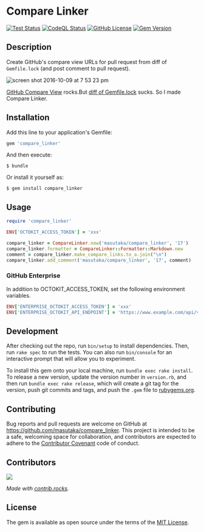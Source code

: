 # Compare Linker

[![Test Status](https://img.shields.io/github/actions/workflow/status/masutaka/compare_linker/test.yml?branch=main&style=flat-square&logo=githubactions&label=Test)][test]
[![CodeQL Status](https://img.shields.io/github/actions/workflow/status/masutaka/compare_linker/github-code-scanning%2Fcodeql?branch=main&style=flat-square&logo=githubactions&label=CodeQL)][codeql]
[![GitHub License](https://img.shields.io/github/license/masutaka/compare_linker?style=flat-square&label=License)][license]
[![Gem Version](https://img.shields.io/gem/v/compare_linker?style=flat-square&logo=rubygems&label=Gem)][gem]

[test]: https://github.com/masutaka/compare_linker/actions/workflows/test.yml?query=branch%3Amain
[codeql]: https://github.com/masutaka/compare_linker/actions/workflows/github-code-scanning/codeql?query=branch%3Amain
[license]: https://github.com/masutaka/compare_linker/blob/main/LICENSE.txt
[gem]: https://rubygems.org/gems/compare_linker

## Description

Create GitHub's compare view URLs for pull request from diff of `Gemfile.lock` (and post comment to pull request).

![screen shot 2016-10-09 at 7 53 23 pm](https://cloud.githubusercontent.com/assets/170014/19219899/fd06eab8-8e5a-11e6-95fb-3b467088a712.png)

[GitHub Compare View](https://github.com/blog/612-introducing-github-compare-view) rocks.But [diff of Gemfile.lock](https://github.com/kyanny/compare_linker_demo/pull/14/files) sucks. So I made Compare Linker.

## Installation

Add this line to your application's Gemfile:

```ruby
gem 'compare_linker'
```

And then execute:

    $ bundle

Or install it yourself as:

    $ gem install compare_linker

## Usage

```ruby
require 'compare_linker'

ENV['OCTOKIT_ACCESS_TOKEN'] = 'xxx'

compare_linker = CompareLinker.new('masutaka/compare_linker', '17')
compare_linker.formatter = CompareLinker::Formatter::Markdown.new
comment = compare_linker.make_compare_links.to_a.join("\n")
compare_linker.add_comment('masutaka/compare_linker', '17', comment)
```

### GitHub Enterprise
In addition to OCTOKIT_ACCESS_TOKEN, set the following environment variables.

```ruby
ENV['ENTERPRISE_OCTOKIT_ACCESS_TOKEN'] = 'xxx'
ENV['ENTERPRISE_OCTOKIT_API_ENDPOINT'] = 'https://www.example.com/api/v3'
```

## Development

After checking out the repo, run `bin/setup` to install dependencies. Then, run `rake spec` to run the tests. You can also run `bin/console` for an interactive prompt that will allow you to experiment.

To install this gem onto your local machine, run `bundle exec rake install`. To release a new version, update the version number in `version.rb`, and then run `bundle exec rake release`, which will create a git tag for the version, push git commits and tags, and push the `.gem` file to [rubygems.org](https://rubygems.org).

## Contributing

Bug reports and pull requests are welcome on GitHub at https://github.com/masutaka/compare_linker. This project is intended to be a safe, welcoming space for collaboration, and contributors are expected to adhere to the [Contributor Covenant](http://contributor-covenant.org) code of conduct.

## Contributors

<a href="https://github.com/masutaka/compare_linker/graphs/contributors">
  <img src="https://contrib.rocks/image?repo=masutaka/compare_linker" />
</a>

*Made with [contrib.rocks](https://contrib.rocks).*

## License

The gem is available as open source under the terms of the [MIT License](http://opensource.org/licenses/MIT).
